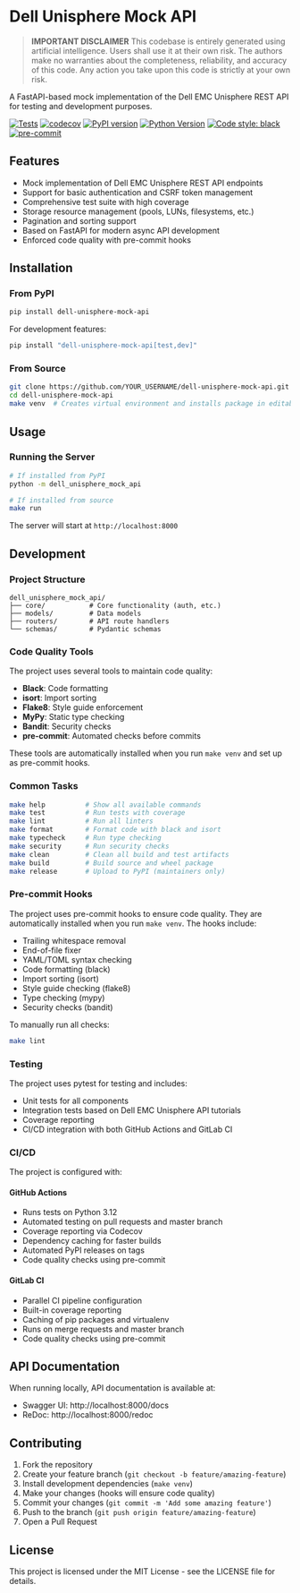 # Dell Unisphere Mock API

> **IMPORTANT DISCLAIMER**
> This codebase is entirely generated using artificial intelligence.
> Users shall use it at their own risk.
> The authors make no warranties about the completeness, reliability, and accuracy of this code.
> Any action you take upon this code is strictly at your own risk.

A FastAPI-based mock implementation of the Dell EMC Unisphere REST API for testing and development purposes.

[![Tests](https://github.com/YOUR_USERNAME/dell-unisphere-mock-api/actions/workflows/test.yml/badge.svg)](https://github.com/YOUR_USERNAME/dell-unisphere-mock-api/actions/workflows/test.yml)
[![codecov](https://codecov.io/gh/YOUR_USERNAME/dell-unisphere-mock-api/branch/master/graph/badge.svg)](https://codecov.io/gh/YOUR_USERNAME/dell-unisphere-mock-api)
[![PyPI version](https://badge.fury.io/py/dell-unisphere-mock-api.svg)](https://badge.fury.io/py/dell-unisphere-mock-api)
[![Python Version](https://img.shields.io/pypi/pyversions/dell-unisphere-mock-api.svg)](https://pypi.org/project/dell-unisphere-mock-api)
[![Code style: black](https://img.shields.io/badge/code%20style-black-000000.svg)](https://github.com/psf/black)
[![pre-commit](https://img.shields.io/badge/pre--commit-enabled-brightgreen?logo=pre-commit)](https://github.com/pre-commit/pre-commit)

## Features

- Mock implementation of Dell EMC Unisphere REST API endpoints
- Support for basic authentication and CSRF token management
- Comprehensive test suite with high coverage
- Storage resource management (pools, LUNs, filesystems, etc.)
- Pagination and sorting support
- Based on FastAPI for modern async API development
- Enforced code quality with pre-commit hooks

## Installation

### From PyPI

```bash
pip install dell-unisphere-mock-api
```

For development features:
```bash
pip install "dell-unisphere-mock-api[test,dev]"
```

### From Source

```bash
git clone https://github.com/YOUR_USERNAME/dell-unisphere-mock-api.git
cd dell-unisphere-mock-api
make venv  # Creates virtual environment and installs package in editable mode with dev tools
```

## Usage

### Running the Server

```bash
# If installed from PyPI
python -m dell_unisphere_mock_api

# If installed from source
make run
```

The server will start at `http://localhost:8000`

## Development

### Project Structure

```
dell_unisphere_mock_api/
├── core/           # Core functionality (auth, etc.)
├── models/         # Data models
├── routers/        # API route handlers
└── schemas/        # Pydantic schemas
```

### Code Quality Tools

The project uses several tools to maintain code quality:

- **Black**: Code formatting
- **isort**: Import sorting
- **Flake8**: Style guide enforcement
- **MyPy**: Static type checking
- **Bandit**: Security checks
- **pre-commit**: Automated checks before commits

These tools are automatically installed when you run `make venv` and set up as pre-commit hooks.

### Common Tasks

```bash
make help          # Show all available commands
make test          # Run tests with coverage
make lint          # Run all linters
make format        # Format code with black and isort
make typecheck     # Run type checking
make security      # Run security checks
make clean         # Clean all build and test artifacts
make build         # Build source and wheel package
make release       # Upload to PyPI (maintainers only)
```

### Pre-commit Hooks

The project uses pre-commit hooks to ensure code quality. They are automatically installed when you run `make venv`. The hooks include:

- Trailing whitespace removal
- End-of-file fixer
- YAML/TOML syntax checking
- Code formatting (black)
- Import sorting (isort)
- Style guide checking (flake8)
- Type checking (mypy)
- Security checks (bandit)

To manually run all checks:
```bash
make lint
```

### Testing

The project uses pytest for testing and includes:
- Unit tests for all components
- Integration tests based on Dell EMC Unisphere API tutorials
- Coverage reporting
- CI/CD integration with both GitHub Actions and GitLab CI

### CI/CD

The project is configured with:

#### GitHub Actions
- Runs tests on Python 3.12
- Automated testing on pull requests and master branch
- Coverage reporting via Codecov
- Dependency caching for faster builds
- Automated PyPI releases on tags
- Code quality checks using pre-commit

#### GitLab CI
- Parallel CI pipeline configuration
- Built-in coverage reporting
- Caching of pip packages and virtualenv
- Runs on merge requests and master branch
- Code quality checks using pre-commit

## API Documentation

When running locally, API documentation is available at:
- Swagger UI: http://localhost:8000/docs
- ReDoc: http://localhost:8000/redoc

## Contributing

1. Fork the repository
2. Create your feature branch (`git checkout -b feature/amazing-feature`)
3. Install development dependencies (`make venv`)
4. Make your changes (hooks will ensure code quality)
5. Commit your changes (`git commit -m 'Add some amazing feature'`)
6. Push to the branch (`git push origin feature/amazing-feature`)
7. Open a Pull Request

## License

This project is licensed under the MIT License - see the LICENSE file for details.
